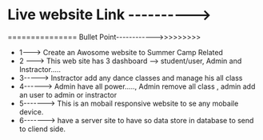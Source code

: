 # Live website Link ----------> 

===============  Bullet Point------------>>>>>>>>>

* 1---> Create an Awosome website to  Summer Camp Related 
* 2 ---> This web site has 3 dashboard --> student/user, Admin and Instractor.....
* 3-----> Instractor add any dance classes and manage his all class
* 4------> Admin have all power....., Admin remove all class , admin add an user to admin or instractor
* 5-------> This is an mobail responsive website to se any mobaile device.  
* 6------->  have a server site to have so data store in database to send to cliend side.  